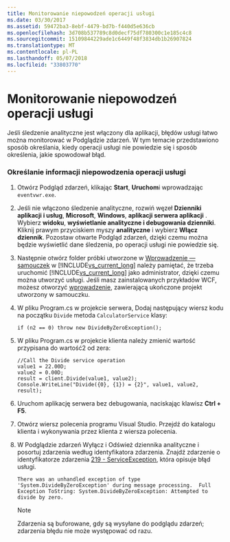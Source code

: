 ```yaml
---
title: Monitorowanie niepowodzeń operacji usługi
ms.date: 03/30/2017
ms.assetid: 59472ba3-8ebf-4479-bd7b-f440d5e636cb
ms.openlocfilehash: 3d708b537789c8d0decf75df780300c1e185c4c8
ms.sourcegitcommit: 15109844229ade1c6449f48f3834db1b26907824
ms.translationtype: MT
ms.contentlocale: pl-PL
ms.lasthandoff: 05/07/2018
ms.locfileid: "33803770"
---
```

# <a name="monitoring-service-operation-failures"></a>Monitorowanie niepowodzeń operacji usługi
Jeśli śledzenie analityczne jest włączony dla aplikacji, błędów usługi łatwo można monitorować w Podglądzie zdarzeń.  W tym temacie przedstawiono sposób określania, kiedy operacji usługi nie powiedzie się i sposób określenia, jakie spowodował błąd.  
  
### <a name="determining-service-operation-failure-information"></a>Określanie informacji niepowodzenia operacji usługi  
  
1.  Otwórz Podgląd zdarzeń, klikając **Start**, **Uruchom**i wprowadzając `eventvwr.exe`.  
  
2.  Jeśli nie włączono śledzenie analityczne, rozwiń węzeł **Dzienniki aplikacji i usług**, **Microsoft**, **Windows**, **aplikacji serwera aplikacji** . Wybierz **widoku**, **wyświetlanie analityczne i debugowania dzienniki**. Kliknij prawym przyciskiem myszy **analityczne** i wybierz **Włącz dziennik**. Pozostaw otwarte Podgląd zdarzeń, dzięki czemu można będzie wyświetlić dane śledzenia, po operacji usługi nie powiedzie się.  
  
3.  Następnie otwórz folder próbki utworzone w [Wprowadzenie — samouczek](../../../../../docs/framework/wcf/getting-started-tutorial.md) w [!INCLUDE[vs_current_long](../../../../../includes/vs-current-long-md.md)] należy pamiętać, że trzeba uruchomić [!INCLUDE[vs_current_long](../../../../../includes/vs-current-long-md.md)] jako administrator, dzięki czemu można utworzyć usługi. Jeśli masz zainstalowanych przykładów WCF, możesz otworzyć [wprowadzenie](../../../../../docs/framework/wcf/samples/getting-started-sample.md), zawierającą ukończone projekt utworzony w samouczku.  
  
4.  W pliku Program.cs w projekcie serwera, Dodaj następujący wiersz kodu na początku `Divide` metoda `CalculatorService` klasy:  
  
    ```  
    if (n2 == 0) throw new DivideByZeroException();  
    ```  
  
5.  W pliku Program.cs w projekcie klienta należy zmienić wartość przypisana do wartość2 od zera:  
  
    ```  
    //Call the Divide service operation  
    value1 = 22.00D;  
    value2 = 0.00D;  
    result = client.Divide(value1, value2);  
    Console.WriteLine("Divide({0}, {1}) = {2}", value1, value2, result);  
    ```  
  
6.  Uruchom aplikację serwera bez debugowania, naciskając klawisz **Ctrl + F5**.  
  
7.  Otwórz wiersz polecenia programu Visual Studio.  Przejdź do katalogu klienta i wykonywania przez klienta z wiersza polecenia.  
  
8.  W Podglądzie zdarzeń Wyłącz i Odśwież dziennika analityczne i posortuj zdarzenia według identyfikatora zdarzenia.  Znajdź zdarzenie o identyfikatorze zdarzenia [219 - ServiceException](../../../../../docs/framework/wcf/diagnostics/etw/219-serviceexception.md), która opisuje błąd usługi.  
  
    ```Output  
    There was an unhandled exception of type 'System.DivideByZeroException' during message processing.  Full Exception ToString: System.DivideByZeroException: Attempted to divide by zero.  
    ```  
  
    > [!NOTE]
    >  Zdarzenia są buforowane, gdy są wysyłane do podglądu zdarzeń; zdarzenia błędu nie może występować od razu.
